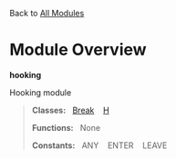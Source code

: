 Back to [All Modules](https://github.com/pyrustic/hooking/blob/master/docs/modules/README.md#readme)

# Module Overview

**hooking**
 
Hooking module

> **Classes:** &nbsp; [Break](https://github.com/pyrustic/hooking/blob/master/docs/modules/content/hooking/content/classes/Break.md#class-break) &nbsp;&nbsp; [H](https://github.com/pyrustic/hooking/blob/master/docs/modules/content/hooking/content/classes/H.md#class-h)
>
> **Functions:** &nbsp; None
>
> **Constants:** &nbsp; ANY &nbsp;&nbsp; ENTER &nbsp;&nbsp; LEAVE
